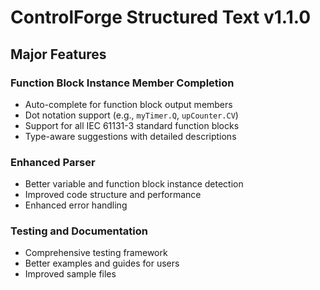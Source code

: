# ControlForge Structured Text v1.1.0

## Major Features

### Function Block Instance Member Completion
- Auto-complete for function block output members
- Dot notation support (e.g., `myTimer.Q`, `upCounter.CV`) 
- Support for all IEC 61131-3 standard function blocks
- Type-aware suggestions with detailed descriptions

### Enhanced Parser
- Better variable and function block instance detection
- Improved code structure and performance
- Enhanced error handling

### Testing and Documentation
- Comprehensive testing framework
- Better examples and guides for users
- Improved sample files
